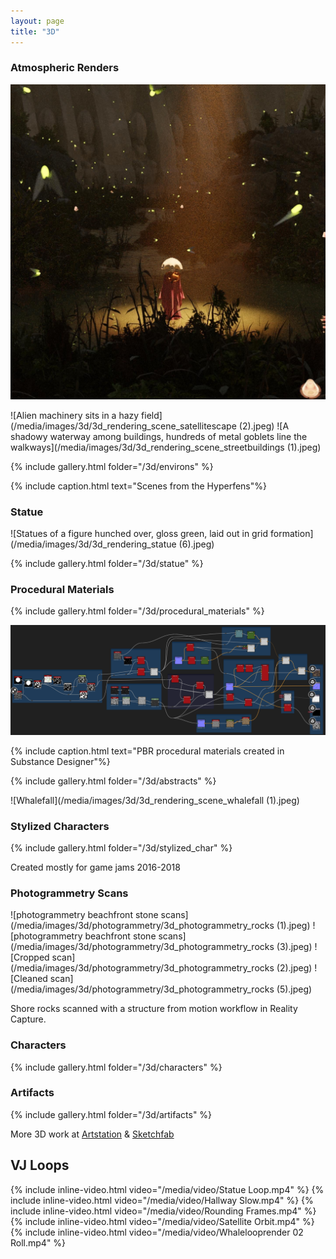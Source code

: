 ```yaml
---
layout: page
title: "3D"
---
```



### Atmospheric Renders

![Figure standing in a beam of light, fireflies light up the foreground](/media/images/3d/3d_rendering_scene_fireflies.jpeg)

![Alien machinery sits in a hazy field](/media/images/3d/3d_rendering_scene_satellitescape (2).jpeg)
![A shadowy waterway among buildings, hundreds of metal goblets line the walkways](/media/images/3d/3d_rendering_scene_streetbuildings (1).jpeg)

{% include gallery.html folder="/3d/environs" %}

{% include caption.html text="Scenes from the Hyperfens"%}

### Statue

![Statues of a figure hunched over, gloss green, laid out in grid formation](/media/images/3d/3d_rendering_statue (6).jpeg)

{% include gallery.html folder="/3d/statue" %}

### Procedural Materials

{% include gallery.html folder="/3d/procedural_materials" %}

![Substance Designer Node Graph](/media/images/3d/graph_render_alpha.png)

{% include caption.html text="PBR procedural materials created in Substance Designer"%}

{% include gallery.html folder="/3d/abstracts" %}

![Whalefall](/media/images/3d/3d_rendering_scene_whalefall (1).jpeg)

<!-- {% include gallery.html folder="/3d/whalefall" %} -->

### Stylized Characters

{% include gallery.html folder="/3d/stylized_char" %}

Created mostly for game jams 2016-2018

### Photogrammetry Scans

![photogrammetry beachfront stone scans](/media/images/3d/photogrammetry/3d_photogrammetry_rocks (1).jpeg)
![photogrammetry beachfront stone scans](/media/images/3d/photogrammetry/3d_photogrammetry_rocks (3).jpeg)
![Cropped scan](/media/images/3d/photogrammetry/3d_photogrammetry_rocks (2).jpeg)
![Cleaned scan](/media/images/3d/photogrammetry/3d_photogrammetry_rocks (5).jpeg)

Shore rocks scanned with a structure from motion workflow in Reality Capture.

### Characters

{% include gallery.html folder="/3d/characters" %}

### Artifacts

{% include gallery.html folder="/3d/artifacts" %}

More 3D work at [Artstation](https://www.artstation.com/mophs) & [Sketchfab](https://sketchfab.com/mophs)

## VJ Loops

{% include inline-video.html video="/media/video/Statue Loop.mp4" %}
{% include inline-video.html video="/media/video/Hallway Slow.mp4" %}
{% include inline-video.html video="/media/video/Rounding Frames.mp4" %}
{% include inline-video.html video="/media/video/Satellite Orbit.mp4" %}
{% include inline-video.html video="/media/video/Whalelooprender 02 Roll.mp4" %}
